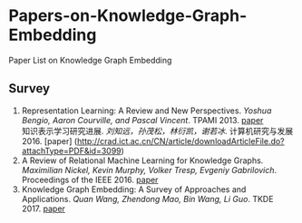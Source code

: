 # Papers-on-Knowledge-Graph-Embedding
Paper List on Knowledge Graph Embedding

## Survey
1. Representation Learning: A Review and New Perspectives. *Yoshua Bengio, Aaron Courville, and Pascal Vincent*. TPAMI 2013. [paper](https://arxiv.org/pdf/1206.5538.pdf)  
知识表示学习研究进展. *刘知远，孙茂松，林衍凯，谢若冰*. 计算机研究与发展 2016. [paper] (http://crad.ict.ac.cn/CN/article/downloadArticleFile.do?attachType=PDF&id=3099)  
2. A Review of Relational Machine Learning for Knowledge Graphs. *Maximilian Nickel, Kevin Murphy, Volker Tresp, Evgeniy Gabrilovich*. Proceedings of the IEEE 2016. [paper](https://arxiv.org/pdf/1503.00759.pdf)  
3. Knowledge Graph Embedding: A Survey of Approaches and Applications. *Quan Wang, Zhendong Mao, Bin Wang, Li Guo*. TKDE 2017. [paper](http://ieeexplore.ieee.org/abstract/document/8047276/)  
